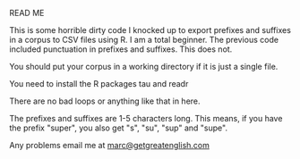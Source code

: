 READ ME

This is some horrible dirty code I knocked up to export prefixes and suffixes in a corpus to CSV files using R.
I am a total beginner.
The previous code included punctuation in prefixes and suffixes. This does not.

You should put your corpus in a working directory if it is just a single file.

You need to install the R packages tau and readr

There are no bad loops or anything like that in here.

The prefixes and suffixes are 1-5 characters long. This means, if you have the prefix "super", you also get "s", "su", "sup" and "supe".

Any problems email me at marc@getgreatenglish.com